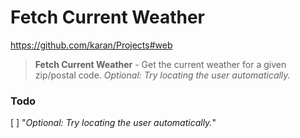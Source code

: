 # Fetch Current Weather  
  
https://github.com/karan/Projects#web  
  
> **Fetch Current Weather** - Get the current weather for a given zip/postal code. *Optional: Try locating the user automatically.*  
  
### Todo

[ ] "*Optional: Try locating the user automatically.*"  
